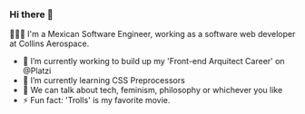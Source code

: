 ### Hi there 👋

👩🏾‍💻 
I'm a Mexican Software Engineer, working as a software web developer at Collins Aerospace.

- 🔭 I’m currently working to build up my 'Front-end Arquitect Career' on @Platzi
- 🌱 I’m currently learning CSS Preprocessors
- 💭 We can talk about tech, feminism, philosophy or whichever you like 
- ⚡ Fun fact: 'Trolls' is my favorite movie.
